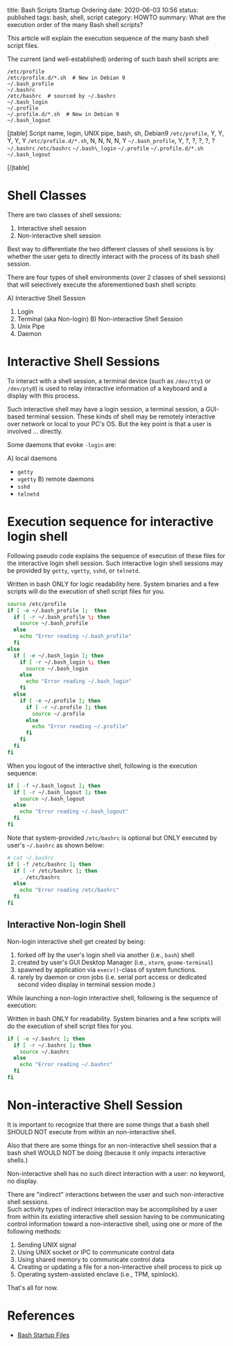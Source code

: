 title: Bash Scripts Startup Ordering
date: 2020-06-03 10:56
status: published
tags: bash, shell, script
category: HOWTO
summary: What are the execution order of the many Bash shell scripts?

This article will explain the execution sequence of the many bash shell script files.

The current (and well-established) ordering of such bash shell scripts are:

    /etc/profile
    /etc/profile.d/*.sh  # New in Debian 9
    ~/.bash_profile
    ~/.bashrc
    /etc/bashrc  # sourced by ~/.bashrc
    ~/.bash_login
    ~/.profile
    ~/.profile.d/*.sh  # New in Debian 9
    ~/.bash_logout

[jtable]
Script name, login, UNIX pipe, bash, sh, Debian9
`/etc/profile`, Y, Y, Y, Y, Y
`/etc/profile.d/*.sh`, N, N, N, N, Y
`~/.bash_profile`, Y, ?, ?, ?, ?, ?
`~/.bashrc`
`/etc/bashrc`
`~/.bash\_login`
`~/.profile`
`~/.profile.d/*.sh`
`~/.bash_logout`

[/jtable]

Shell Classes
=============

There are two classes of shell sessions:

1.  Interactive shell session
2.  Non-interactive shell session

Best way to differentiate the two different classes of shell sessions is 
by whether the user gets to directly interact with the process of its 
bash shell session.

There are four types of shell environments (over 2 classes of shell sessions) that will selectively execute the aforementioned bash shell scripts:

A)  Interactive Shell Session
 1.  Login 
 2.  Terminal (aka Non-login)
B)  Non-interactive Shell Session
 3.  Unix Pipe
 4.  Daemon

Interactive Shell Sessions
==========================

To interact with a shell session, a terminal device 
(such as `/dev/tty1` or `/dev/pty0`) is used to relay interactive 
information of a keyboard and a display with this process.

Such interactive shell may have a login session, a terminal session, 
a GUI-based terminal session.  These kinds of shell may be remotely
interactive over network or local to your PC's OS.  But the key point
is that a user is involved ... directly.

Some daemons that evoke `-login` are:

A) local daemons
 * `getty`
 * `vgetty`
B) remote daemons
 * `sshd`
 * `telnetd`


Execution sequence for interactive login shell
==============================================

Following pseudo code explains the sequence of execution of these files
for the interactive login shell session.  Such interactive login shell 
sessions may be provided by `getty`, `vgetty`, `sshd`, or `telnetd`.

Written in bash ONLY for logic readability here.  System binaries 
and a few scripts will do the execution of shell script files for you.
```bash
source /etc/profile
if [ -e ~/.bash_profile ];  then
  if [ -r ~/.bash_profile \; then
    source ~/.bash_profile
  else
    echo "Error reading ~/.bash_profile"
  fi
else
  if [ -e ~/.bash_login ]; then
    if [ -r ~/.bash_login \; then
      source ~/.bash_login
    else
      echo "Error reading ~/.bash_login"
    fi
  else
    if [ -e ~/.profile ]; then
      if [ -r ~/.profile ]; then
        source ~/.profile
      else
        echo "Error reading ~/.profile"
      fi
    fi
  fi
fi
```

When you logout of the interactive shell, following is the 
execution sequence:

```bash
if [ -f ~/.bash_logout ]; then
  if [ -r ~/.bash_logout ]; then
    source ~/.bash_logout
  else
    echo "Error reading ~/.bash_logout"
  fi
fi
```

Note that system-provided `/etc/bashrc` is optional but ONLY 
executed by user's `~/.bashrc` as shown below:

```bash
# cat ~/.bashrc
if [ -f /etc/bashrc ]; then
  if [ -r /etc/bashrc ]; then
    . /etc/bashrc
  else
    echo "Error reading /etc/bashrc"
  fi
fi
```

Interactive Non-login Shell
---------------------------

Non-login interactive shell get created by being:

1. forked off by the user's login shell via another (i.e., `bash`) shell
2. created by user's GUI Desktop Manager (i.e., `xterm`, `gnome-terminal`)
3. spawned by application via `execv()`-class of system functions.
4. rarely by daemon or cron jobs (i.e. serial port access or dedicated second
   video display in terminal session mode.)

While launching a non-login interactive shell, following is the sequence of execution:

Written in bash ONLY for readability.  System binaries and a few scripts
will do the execution of shell script files for you.
```bash
if [ -e ~/.bashrc ]; then
  if [ -r ~/.bashrc ]; then
    source ~/.bashrc
  else
    echo "Error reading ~/.bashrc"
  fi
fi
```

Non-interactive Shell Session
=============================

It is important to recognize that there are some things that a bash 
shell SHOULD NOT execute from within an non-interactive shell.

Also that there are some things for an non-interactive shell session
that a bash shell WOULD NOT be doing (because it only impacts 
interactive shells.)

Non-interactive shell has no such direct interaction with a user: no 
keyword, no display.

There are "indirect" interactions between the user and such 
non-interactive shell sessions.  
Such activity types of indirect interaction may be accomplished by a 
user from within its existing interactive shell session having to be
communicating control information toward a non-interactive shell, 
using one or more of the following methods:

1. Sending UNIX signal 
2. Using UNIX socket or IPC to communicate control data
3. Using shared memory to communicate control data
4. Creating or updating a file for a non-interactive shell process to pick up
5. Operating system-assisted enclave (i.e., TPM, spinlock).

That's all for now.

References
==========
* [Bash Startup Files](https://www.gnu.org/software/bash/manual/html_node/Bash-Startup-Files.html)
